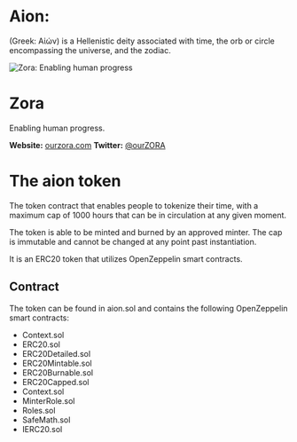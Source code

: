 # Aion: 

(Greek: Αἰών) is a Hellenistic deity associated with time, the orb or circle encompassing the universe, and the zodiac.


![Zora: Enabling human progress](https://repository-images.githubusercontent.com/235217500/430f2080-4216-11ea-8468-de88ae01d1f8)

# Zora
Enabling human progress.

**Website:** [ourzora.com](ourzora.com)
**Twitter:** [@ourZORA](twitter.com/ourZORA)

# The aion token

The token contract that enables people to tokenize their time, with a maximum cap of 1000 hours that can be in circulation at any given moment.

The token is able to be minted and burned by an approved minter. The cap is immutable and cannot be changed at any point past instantiation. 

It is an ERC20 token that utilizes OpenZeppelin smart contracts.

## Contract

The token can be found in aion.sol and contains the following OpenZeppelin smart contracts:

 - Context.sol
 - ERC20.sol
 - ERC20Detailed.sol
 - ERC20Mintable.sol
 - ERC20Burnable.sol
 - ERC20Capped.sol
 - Context.sol
 - MinterRole.sol
 - Roles.sol
 - SafeMath.sol
 - IERC20.sol
